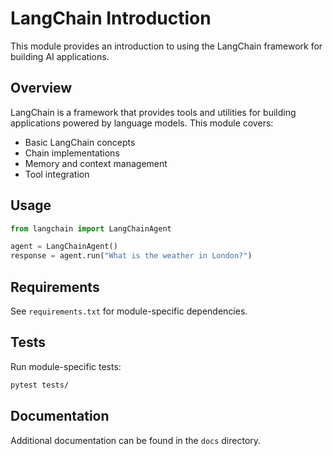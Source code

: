 # LangChain Introduction

This module provides an introduction to using the LangChain framework for building AI applications.

## Overview

LangChain is a framework that provides tools and utilities for building applications powered by language models. This module covers:
- Basic LangChain concepts
- Chain implementations
- Memory and context management
- Tool integration

## Usage

```python
from langchain import LangChainAgent

agent = LangChainAgent()
response = agent.run("What is the weather in London?")
```

## Requirements

See `requirements.txt` for module-specific dependencies.

## Tests

Run module-specific tests:

```bash
pytest tests/
```

## Documentation

Additional documentation can be found in the `docs` directory.
